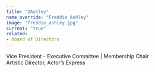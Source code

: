 ```yaml
---
title: "2Ashley"
name_override: "Freddie Ashley"
image: "freddie_ashley.jpg"
current: "true"
related:
- Board of Directors
---
```


Vice President - Executive Committee | Membership Chair\
Artistic Director, Actor’s Express

